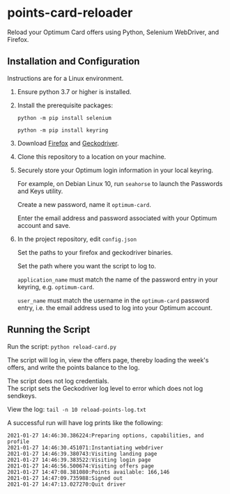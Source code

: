 # points-card-reloader

Reload your Optimum Card offers using Python, Selenium WebDriver, and Firefox.

## Installation and Configuration

Instructions are for a Linux environment.

1. Ensure python 3.7 or higher is installed.

2. Install the prerequisite packages:
    
    `python -m pip install selenium`
    
    `python -m pip install keyring`
    
3. Download [Firefox](https://www.mozilla.org/en-US/firefox/linux/) 
and [Geckodriver](https://github.com/mozilla/geckodriver/releases).  

4. Clone this repository to a location on your machine.

5. Securely store your Optimum login information in your local keyring.
    
    For example, on Debian Linux 10, run `seahorse` to launch the Passwords and Keys utility.
    
    Create a new password, name it `optimum-card`.
    
    Enter the email address and password associated with your Optimum account and save. 

6. In the project repository, edit `config.json`

    Set the paths to your firefox and geckodriver binaries.
    
    Set the path where you want the script to log to.
    
    `application_name` must match the name of the password entry in your keyring, e.g. `optimum-card`.
    
    `user_name` must match the username in the `optimum-card` password entry, 
    i.e. the email address used to log into your Optimum account.
    
## Running the Script

Run the script: `python reload-card.py`

The script will log in, view the offers page, thereby loading the week's offers,
and write the points balance to the log.

The script does not log credentials.  
The script sets the Geckodriver log level to error which does not log sendkeys.    

View the log: `tail -n 10 reload-points-log.txt`

A successful run will have log prints like the following:

```
2021-01-27 14:46:30.386224:Preparing options, capabilities, and profile
2021-01-27 14:46:30.451071:Instantiating webdriver
2021-01-27 14:46:39.380743:Visiting landing page
2021-01-27 14:46:39.383522:Visiting login page
2021-01-27 14:46:56.500674:Visiting offers page
2021-01-27 14:47:08.381080:Points available: 166,146
2021-01-27 14:47:09.735988:Signed out
2021-01-27 14:47:13.027270:Quit driver
```